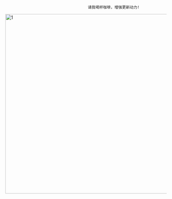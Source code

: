                                         请我喝杯咖啡，增强更新动力!
<img width="553" height="560" alt="1" src="https://github.com/user-attachments/assets/6f0fc67f-28d1-463a-a964-657b8b2a7e83" />
